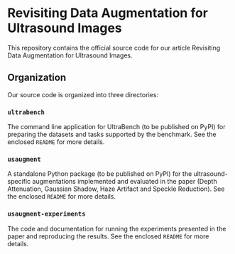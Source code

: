# Revisiting Data Augmentation for Ultrasound Images

This repository contains the official source code for our article Revisiting Data Augmentation for Ultrasound Images.

## Organization

Our source code is organized into three directories:

### `ultrabench`

The command line application for UltraBench (to be published on PyPI) for preparing the datasets and tasks supported by the benchmark. See the enclosed `README` for more details.

### `usaugment`

A standalone Python package (to be published on PyPI) for the ultrasound-specific augmentations implemented and evaluated in the paper (Depth Attenuation, Gaussian Shadow, Haze Artifact and Speckle Reduction). See the enclosed `README` for more details.

### `usaugment-experiments`

The code and documentation for running the experiments presented in the paper and reproducing the results. See the enclosed `README` for more details.
